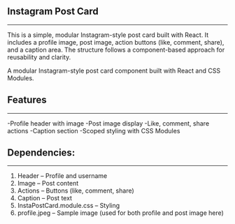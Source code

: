 ## Instagram Post Card
---
This is a simple, modular Instagram-style post card built with React. It includes a profile image, post image, action buttons (like, comment, share), and a caption area. The structure follows a component-based approach for reusability and clarity.

A modular Instagram-style post card component built with React and CSS Modules.

## Features
---
-Profile header with image
-Post image display
-Like, comment, share actions
-Caption section
-Scoped styling with CSS Modules

## Dependencies:
---
1. Header – Profile and username
2. Image – Post content
3. Actions – Buttons (like, comment, share)
4. Caption – Post text
5. InstaPostCard.module.css – Styling
6. profile.jpeg – Sample image (used for both profile and post image here)



